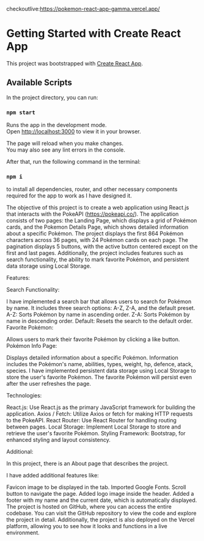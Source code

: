 checkoutlive:https://pokemon-react-app-gamma.vercel.app/










# Getting Started with Create React App

This project was bootstrapped with [Create React App](https://github.com/facebook/create-react-app).

## Available Scripts

In the project directory, you can run:

### `npm start`

Runs the app in the development mode.\
Open [http://localhost:3000](http://localhost:3000) to view it in your browser.

The page will reload when you make changes.\
You may also see any lint errors in the console.


After that, run the following command in the terminal:
### `npm i`
to install all dependencies, router, and other necessary components required for the app to work as I have designed it.


The objective of this project is to create a web application using React.js that interacts with the PokeAPI (https://pokeapi.co/).
The application consists of two pages: the Landing Page, which displays a grid of Pokémon cards, and the Pokemon Details Page, which shows detailed information about a specific Pokémon. 
The project displays the first 864 Pokémon characters across 36 pages, with 24 Pokémon cards on each page. 
The pagination  displays 5 buttons, with the active button centered except on the first and last pages. 
Additionally, the project  includes features such as search functionality, the ability to mark favorite Pokémon, and persistent data storage using Local Storage.

Features:

Search Functionality:

I have implemented a search bar that allows users to search for Pokémon by name.
It includes three search options: A-Z, Z-A, and the default preset.
A-Z: Sorts Pokémon by name in ascending order.
Z-A: Sorts Pokémon by name in descending order.
Default: Resets the search to the default order.
Favorite Pokémon:

Allows users to mark their favorite Pokémon by clicking a like button.
Pokémon Info Page:

Displays detailed information about a specific Pokémon.
Information includes the Pokémon's name, abilities, types, weight, hp, defence, atack, species.
I have implemented persistent data storage using Local Storage to store the user's favorite Pokémon. 
The favorite Pokémon will persist even after the user refreshes the page.

Technologies:

React.js: Use React.js as the primary JavaScript framework for building the application.
Axios / Fetch: Utilize Axios or fetch for making HTTP requests to the PokeAPI.
React Router: Use React Router for handling routing between pages.
Local Storage: Implement Local Storage to store and retrieve the user's favorite Pokémon.
Styling Framework: Bootstrap, for enhanced styling and layout consistency.


Additional:

In this project, there is an About page that describes the project.

I have added additional features like:

Favicon image to be displayed in the tab.
Imported Google Fonts.
Scroll button to navigate the page.
Added logo image inside the header.
Added a footer with my name and the current date, which is automatically displayed.        
The project is hosted on GitHub, where you can access the entire codebase. You can visit the GitHub repository to view the code and explore the project in detail.
Additionally, the project is also deployed on the Vercel platform, allowing you to see how it looks and functions in a live environment. 
        
   



